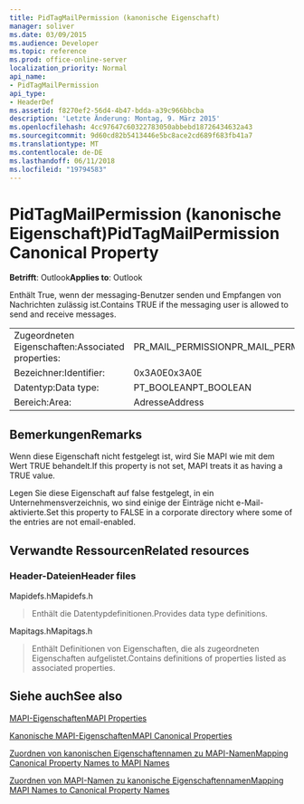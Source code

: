 ```yaml
---
title: PidTagMailPermission (kanonische Eigenschaft)
manager: soliver
ms.date: 03/09/2015
ms.audience: Developer
ms.topic: reference
ms.prod: office-online-server
localization_priority: Normal
api_name:
- PidTagMailPermission
api_type:
- HeaderDef
ms.assetid: f8270ef2-56d4-4b47-bdda-a39c966bbcba
description: 'Letzte Änderung: Montag, 9. März 2015'
ms.openlocfilehash: 4cc97647c60322783050abbebd18726434632a43
ms.sourcegitcommit: 9d60cd82b5413446e5bc8ace2cd689f683fb41a7
ms.translationtype: MT
ms.contentlocale: de-DE
ms.lasthandoff: 06/11/2018
ms.locfileid: "19794583"
---
```

# <a name="pidtagmailpermission-canonical-property"></a><span data-ttu-id="2e6a0-103">PidTagMailPermission (kanonische Eigenschaft)</span><span class="sxs-lookup"><span data-stu-id="2e6a0-103">PidTagMailPermission Canonical Property</span></span>

  
  
<span data-ttu-id="2e6a0-104">**Betrifft**: Outlook</span><span class="sxs-lookup"><span data-stu-id="2e6a0-104">**Applies to**: Outlook</span></span> 
  
<span data-ttu-id="2e6a0-105">Enthält True, wenn der messaging-Benutzer senden und Empfangen von Nachrichten zulässig ist.</span><span class="sxs-lookup"><span data-stu-id="2e6a0-105">Contains TRUE if the messaging user is allowed to send and receive messages.</span></span> 
  
|||
|:-----|:-----|
|<span data-ttu-id="2e6a0-106">Zugeordneten Eigenschaften:</span><span class="sxs-lookup"><span data-stu-id="2e6a0-106">Associated properties:</span></span>  <br/> |<span data-ttu-id="2e6a0-107">PR_MAIL_PERMISSION</span><span class="sxs-lookup"><span data-stu-id="2e6a0-107">PR_MAIL_PERMISSION</span></span>  <br/> |
|<span data-ttu-id="2e6a0-108">Bezeichner:</span><span class="sxs-lookup"><span data-stu-id="2e6a0-108">Identifier:</span></span>  <br/> |<span data-ttu-id="2e6a0-109">0x3A0E</span><span class="sxs-lookup"><span data-stu-id="2e6a0-109">0x3A0E</span></span>  <br/> |
|<span data-ttu-id="2e6a0-110">Datentyp:</span><span class="sxs-lookup"><span data-stu-id="2e6a0-110">Data type:</span></span>  <br/> |<span data-ttu-id="2e6a0-111">PT_BOOLEAN</span><span class="sxs-lookup"><span data-stu-id="2e6a0-111">PT_BOOLEAN</span></span>  <br/> |
|<span data-ttu-id="2e6a0-112">Bereich:</span><span class="sxs-lookup"><span data-stu-id="2e6a0-112">Area:</span></span>  <br/> |<span data-ttu-id="2e6a0-113">Adresse</span><span class="sxs-lookup"><span data-stu-id="2e6a0-113">Address</span></span>  <br/> |
   
## <a name="remarks"></a><span data-ttu-id="2e6a0-114">Bemerkungen</span><span class="sxs-lookup"><span data-stu-id="2e6a0-114">Remarks</span></span>

<span data-ttu-id="2e6a0-115">Wenn diese Eigenschaft nicht festgelegt ist, wird Sie MAPI wie mit dem Wert TRUE behandelt.</span><span class="sxs-lookup"><span data-stu-id="2e6a0-115">If this property is not set, MAPI treats it as having a TRUE value.</span></span> 
  
<span data-ttu-id="2e6a0-116">Legen Sie diese Eigenschaft auf false festgelegt, in ein Unternehmensverzeichnis, wo sind einige der Einträge nicht e-Mail-aktivierte.</span><span class="sxs-lookup"><span data-stu-id="2e6a0-116">Set this property to FALSE in a corporate directory where some of the entries are not email-enabled.</span></span> 
  
## <a name="related-resources"></a><span data-ttu-id="2e6a0-117">Verwandte Ressourcen</span><span class="sxs-lookup"><span data-stu-id="2e6a0-117">Related resources</span></span>

### <a name="header-files"></a><span data-ttu-id="2e6a0-118">Header-Dateien</span><span class="sxs-lookup"><span data-stu-id="2e6a0-118">Header files</span></span>

<span data-ttu-id="2e6a0-119">Mapidefs.h</span><span class="sxs-lookup"><span data-stu-id="2e6a0-119">Mapidefs.h</span></span>
  
> <span data-ttu-id="2e6a0-120">Enthält die Datentypdefinitionen.</span><span class="sxs-lookup"><span data-stu-id="2e6a0-120">Provides data type definitions.</span></span>
    
<span data-ttu-id="2e6a0-121">Mapitags.h</span><span class="sxs-lookup"><span data-stu-id="2e6a0-121">Mapitags.h</span></span>
  
> <span data-ttu-id="2e6a0-122">Enthält Definitionen von Eigenschaften, die als zugeordneten Eigenschaften aufgelistet.</span><span class="sxs-lookup"><span data-stu-id="2e6a0-122">Contains definitions of properties listed as associated properties.</span></span>
    
## <a name="see-also"></a><span data-ttu-id="2e6a0-123">Siehe auch</span><span class="sxs-lookup"><span data-stu-id="2e6a0-123">See also</span></span>



[<span data-ttu-id="2e6a0-124">MAPI-Eigenschaften</span><span class="sxs-lookup"><span data-stu-id="2e6a0-124">MAPI Properties</span></span>](mapi-properties.md)
  
[<span data-ttu-id="2e6a0-125">Kanonische MAPI-Eigenschaften</span><span class="sxs-lookup"><span data-stu-id="2e6a0-125">MAPI Canonical Properties</span></span>](mapi-canonical-properties.md)
  
[<span data-ttu-id="2e6a0-126">Zuordnen von kanonischen Eigenschaftennamen zu MAPI-Namen</span><span class="sxs-lookup"><span data-stu-id="2e6a0-126">Mapping Canonical Property Names to MAPI Names</span></span>](mapping-canonical-property-names-to-mapi-names.md)
  
[<span data-ttu-id="2e6a0-127">Zuordnen von MAPI-Namen zu kanonische Eigenschaftennamen</span><span class="sxs-lookup"><span data-stu-id="2e6a0-127">Mapping MAPI Names to Canonical Property Names</span></span>](mapping-mapi-names-to-canonical-property-names.md)

